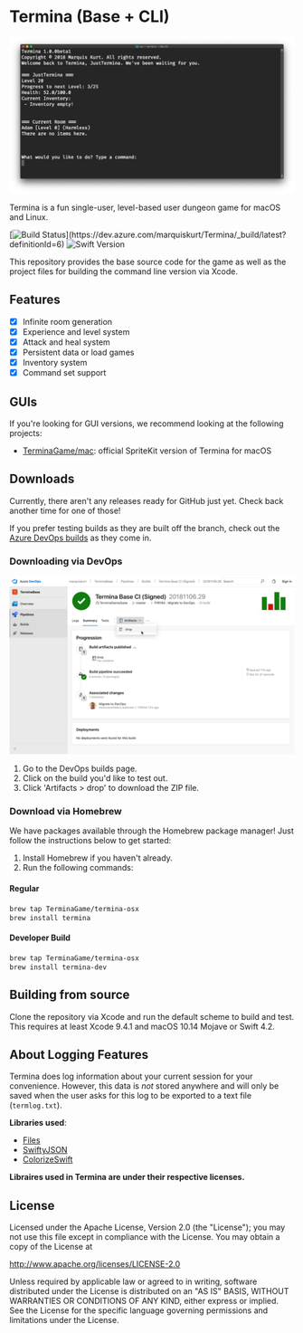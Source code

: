 # Termina (Base + CLI)

![Screenshot](img/screenshot.png)

Termina is a fun single-user, level-based user dungeon game for macOS and Linux.

[![Build Status](https://dev.azure.com/marquiskurt/Termina/_apis/build/status/Termina%20Base%20CI%20(Signed,%20Unstable))](https://dev.azure.com/marquiskurt/Termina/_build/latest?definitionId=6)
![Swift Version](https://img.shields.io/badge/swift-4.2-orange.svg)

This repository provides the base source code for the game as well as the project files for building the command line version via Xcode.

## Features
- [x] Infinite room generation
- [x] Experience and level system
- [x] Attack and heal system
- [x] Persistent data or load games
- [x] Inventory system
- [x] Command set support

## GUIs
If you're looking for GUI versions, we recommend looking at the following projects:
- [TerminaGame/mac](https://github.com/TerminaGame/mac): official SpriteKit version of Termina for macOS

## Downloads
Currently, there aren't any releases ready for GitHub just yet. Check back another time for one of those!

If you prefer testing builds as they are built off the branch, check out the [Azure DevOps builds](https://dev.azure.com/marquiskurt/Termina/_build/latest?definitionId=6) as they come in.

### Downloading via DevOps
![DevOps downloads](img/devops.png)
1. Go to the DevOps builds page.
2. Click on the build you'd like to test out.
3. Click 'Artifacts > drop' to download the ZIP file.

### Download via Homebrew
We have packages available through the Homebrew package manager! Just follow the instructions below to get started:

1. Install Homebrew if you haven't already.
2. Run the following commands:

#### Regular
```
brew tap TerminaGame/termina-osx
brew install termina
```

#### Developer Build
```
brew tap TerminaGame/termina-osx
brew install termina-dev
```

## Building from source
Clone the repository via Xcode and run the default scheme to build and test. This requires at least Xcode 9.4.1 and macOS 10.14 Mojave or Swift 4.2.

## About Logging Features
Termina does log information about your current session for your convenience. However, this data is _not_ stored anywhere and will only be saved when the user asks for this log to be exported to a text file (`termlog.txt`).

**Libraries used**:
- [Files](https://github.com/JohnSundell/Files)
- [SwiftyJSON](https://github.com/SwiftyJSON/SwiftyJSON)
- [ColorizeSwift](https://github.com/mtynior/ColorizeSwift/)

**Libraires used in Termina are under their respective licenses.**

## License
Licensed under the Apache License, Version 2.0 (the "License");
you may not use this file except in compliance with the License.
You may obtain a copy of the License at

http://www.apache.org/licenses/LICENSE-2.0

Unless required by applicable law or agreed to in writing, software
distributed under the License is distributed on an "AS IS" BASIS,
WITHOUT WARRANTIES OR CONDITIONS OF ANY KIND, either express or implied.
See the License for the specific language governing permissions and
limitations under the License.
